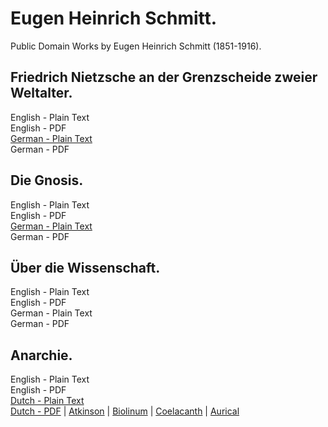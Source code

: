 # Eugen Heinrich Schmitt.

Public Domain Works by Eugen Heinrich Schmitt (1851-1916).

## Friedrich Nietzsche an der Grenzscheide zweier Weltalter.

English - Plain Text  
English - PDF  
[German - Plain Text](nietzsche-grenzscheide-zweier-weltalter/full-text-german.md)  
German - PDF  

## Die Gnosis.

English - Plain Text  
English - PDF  
[German - Plain Text](die-gnosis/full-text-german.md)  
German - PDF  

## Über die Wissenschaft.

English - Plain Text  
English - PDF  
German - Plain Text  
German - PDF  

## Anarchie.

English - Plain Text  
English - PDF  
[Dutch - Plain Text](anarchie/full-text-dutch.md)  
[Dutch - PDF](https://cdn.solaranamnesis.com/EugenHeinrichSchmitt/schmitt_anarchie_1899_dutch.pdf) | [Atkinson](https://cdn.solaranamnesis.com/EugenHeinrichSchmitt/schmitt_anarchie_1899_dutch_atkinson.pdf) | [Biolinum](https://cdn.solaranamnesis.com/EugenHeinrichSchmitt/schmitt_anarchie_1899_dutch_biolinum.pdf) | [Coelacanth](https://cdn.solaranamnesis.com/EugenHeinrichSchmitt/schmitt_anarchie_1899_dutch_coelacanth.pdf) | [Aurical](https://cdn.solaranamnesis.com/EugenHeinrichSchmitt/schmitt_anarchie_1899_dutch_aurical.pdf)  
